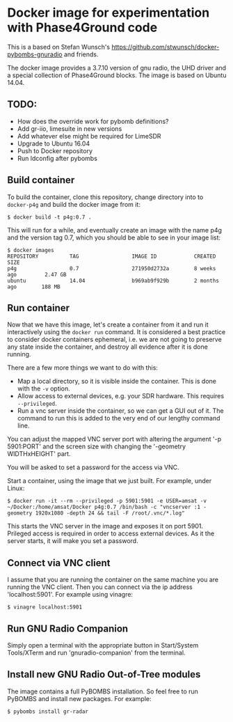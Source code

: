 # Docker image for experimentation with Phase4Ground code

This is a based on Stefan Wunsch's https://github.com/stwunsch/docker-pybombs-gnuradio and friends.

The docker image provides a 3.7.10 version of gnu radio, the UHD driver and a special collection of Phase4Ground 
blocks. The image is based on Ubuntu 14.04.

TODO:
-----
- How does the override work for pybomb definitions?
- Add gr-iio, limesuite in new versions
- Add whatever else might be required for LimeSDR
- Upgrade to Ubuntu 16.04
- Push to Docker repository
- Run ldconfig after pybombs

Build container
-------------
To build the container, clone this repository, change directory into to `docker-p4g` and build the docker image from it:
```
$ docker build -t p4g:0.7 .
```
This will run for a while, and eventually create an image with the name p4g and the version tag 0.7, which you 
should be able to see in your image list:
```
$ docker images
REPOSITORY          TAG                 IMAGE ID            CREATED             SIZE
p4g                 0.7                 271950d2732a        8 weeks ago         2.47 GB
ubuntu              14.04               b969ab9f929b        2 months ago        188 MB

```

Run container
-------------

Now that we have this image, let's create a container from it and run it 
interactively using the `docker run` command. It is considered a best 
practice to consider docker containers ephemeral, i.e. we are not going to 
preserve any state inside the container, and destroy all evidence after 
it is done running.

There are a few more things we want to do with this:

- Map a local directory, so it is visible inside the container. This is done with
  the `-v` option.
- Allow access to external devices, e.g. your SDR hardware. This requires
  `--privileged`.
- Run a vnc server inside the container, so we can get a GUI out of it. The command
  to run this is added to the very end of our lengthy command line. 

You can adjust the mapped VNC server port with altering the argument
'-p 5901:PORT' and the screen size with changing the '-geometry WIDTHxHEIGHT'
part.

You will be asked to set a password for the access via VNC.

Start a container, using the image that we just built. For example, under Linux:

```
$ docker run -it --rm --privileged -p 5901:5901 -e USER=amsat -v ~/Docker:/home/amsat/Docker p4g:0.7 /bin/bash -c "vncserver :1 -geometry 1920x1080 -depth 24 && tail -F /root/.vnc/*.log"
```

This starts the VNC server in the image and exposes it on port 5901. Prileged access is
required in order to access external devices. As it the server starts, it will make 
you set a password.

Connect via VNC client
----------------------

I assume that you are running the container on the same machine you are
running the VNC client. Then you can connect via the ip address
'localhost:5901'. For example using vinagre:

```
$ vinagre localhost:5901
```

Run GNU Radio Companion
-----------------------

Simply open a terminal with the appropriate button in Start/System Tools/XTerm
and run 'gnuradio-companion' from the terminal.

Install new GNU Radio Out-of-Tree modules
-----------------------------------------

The image contains a full PyBOMBS installation. So feel free to run PyBOMBS
and install new packages. For example:

```
$ pybombs install gr-radar
```